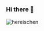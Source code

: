 ### Hi there 👋

<!--
**hereischen/hereischen** is a ✨ _special_ ✨ repository because its `README.md` (this file) appears on your GitHub profile.

Here are some ideas to get you started:

- 🔭 I’m currently working on ...
- 🌱 I’m currently learning ...
- 👯 I’m looking to collaborate on ...
- 🤔 I’m looking for help with ...
- 💬 Ask me about ...
- 📫 How to reach me: ...
- 😄 Pronouns: ...
- ⚡ Fun fact: ...
-->
<p align="left"> <img src="https://komarev.com/ghpvc/?username=hereischen&label=Profile%20views&color=0e75b6&style=flat" alt="hereischen" /> </p>
<!-- <a href="https://github.com/hereischen/hereischen">
  <img align="center"
   src="https://github-readme-stats.vercel.app/api/top-langs/?username=hereischen&hide=Makefile&show_icons=true&locale=en&layout=compact"/>
</a>
 -->
